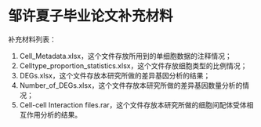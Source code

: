 # 邹许夏子毕业论文补充材料
补充材料列表：
1. Cell_Metadata.xlsx，这个文件存放所用到的单细胞数据的注释情况；
2. Celltype_proportion_statistics.xlsx，这个文件存放细胞类型的比例情况；
3. DEGs.xlsx，这个文件存放本研究所做的差异基因分析的结果；
4. Number_of_DEGs.xlsx，这个文件存放本研究所做的差异基因数量分析的情况；
5. Cell-cell Interaction files.rar，这个文件存放本研究所做的细胞间配体受体相互作用分析的结果。
